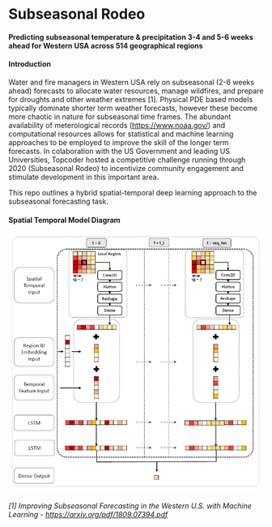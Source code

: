 # Subseasonal Rodeo

#### **Predicting subseasonal temperature & precipitation 3-4 and 5-6 weeks ahead for Western USA across 514 geographical regions**

#### Introduction

Water and fire managers in Western USA rely on subseasonal (2-6 weeks ahead) forecasts to allocate water resources, manage wildfires, and prepare for droughts and other weather extremes [1]. Physical PDE based models typically dominate shorter term weather forecasts, however these become more chaotic in nature for subseasonal time frames. The abundant availability of meterological records (https://www.noaa.gov/) and computational resources allows for statistical and machine learning approaches to be employed to improve the skill of the longer term forecasts. In colaboration with the US Government and leading US Universities, Topcoder hosted a competitive challenge running through 2020 (Subseasonal Rodeo) to incentivize community engagement and stimulate development in this important area.

This repo outlines a hybrid spatial-temporal deep learning approach to the subseasonal forecasting task.



#### Spatial Temporal Model Diagram
![Spatial Temporal Model Diagram](spatial_temporal_model_diagram.png)





###### [1] *Improving Subseasonal Forecasting in the Western U.S. with Machine Learning - https://arxiv.org/pdf/1809.07394.pdf*
